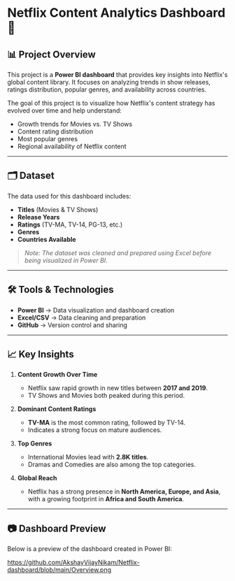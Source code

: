 # Netflix Content Analytics Dashboard 🎥


## 📊 Project Overview
This project is a **Power BI dashboard** that provides key insights into Netflix's global content library. It focuses on analyzing trends in show releases, ratings distribution, popular genres, and availability across countries.

The goal of this project is to visualize how Netflix's content strategy has evolved over time and help understand:
- Growth trends for Movies vs. TV Shows
- Content rating distribution
- Most popular genres
- Regional availability of Netflix content

---

## 🗂️ Dataset
The data used for this dashboard includes:
- **Titles** (Movies & TV Shows)
- **Release Years**
- **Ratings** (TV-MA, TV-14, PG-13, etc.)
- **Genres**
- **Countries Available**

> *Note: The dataset was cleaned and prepared using Excel before being visualized in Power BI.*

---

## 🛠 Tools & Technologies
- **Power BI** → Data visualization and dashboard creation  
- **Excel/CSV** → Data cleaning and preparation  
- **GitHub** → Version control and sharing

---

## 📈 Key Insights
1. **Content Growth Over Time**  
   - Netflix saw rapid growth in new titles between **2017 and 2019**.
   - TV Shows and Movies both peaked during this period.

2. **Dominant Content Ratings**  
   - **TV-MA** is the most common rating, followed by TV-14.
   - Indicates a strong focus on mature audiences.

3. **Top Genres**  
   - International Movies lead with **2.8K titles**.
   - Dramas and Comedies are also among the top categories.

4. **Global Reach**  
   - Netflix has a strong presence in **North America, Europe, and Asia**, with a growing footprint in **Africa and South America**.

---

## 📷 Dashboard Preview
Below is a preview of the dashboard created in Power BI:

https://github.com/AkshayVijayNikam/Netflix-dashboard/blob/main/Overview.png

